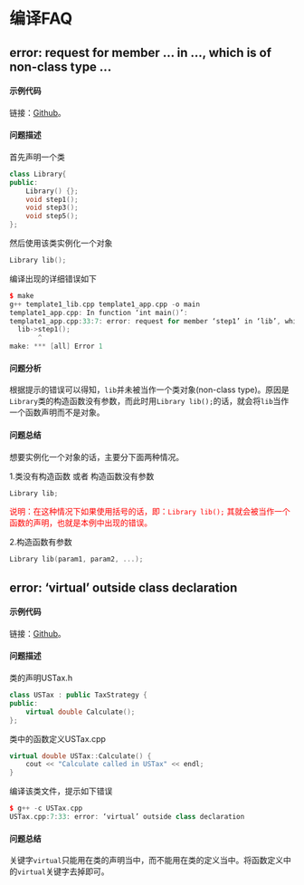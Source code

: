 # 编译FAQ

## error: request for member ... in ..., which is of non-class type ...

#### 示例代码

链接：[Github](https://github.com/mumingv/cpp/tree/master/netease/major/05_dp/template_method/old)。


#### 问题描述

首先声明一个类

```cpp
class Library{
public:
    Library() {};
    void step1();
    void step3();
    void step5();
};
```

然后使用该类实例化一个对象

```cpp
Library lib();
```

编译出现的详细错误如下

```cpp
$ make
g++ template1_lib.cpp template1_app.cpp -o main
template1_app.cpp: In function ‘int main()’:
template1_app.cpp:33:7: error: request for member ‘step1’ in ‘lib’, which is of non-class type ‘Library()’
  lib->step1();
       ^
make: *** [all] Error 1
```


#### 问题分析

根据提示的错误可以得知，`lib`并未被当作一个类对象(non-class type)。原因是`Library`类的构造函数没有参数，而此时用`Library lib();`的话，就会将`lib`当作一个函数声明而不是对象。

#### 问题总结

想要实例化一个对象的话，主要分下面两种情况。

1.类没有构造函数 或者 构造函数没有参数

```cpp
Library lib;
```

<font color="red">说明：在这种情况下如果使用括号的话，即：`Library lib();` 其就会被当作一个函数的声明，也就是本例中出现的错误。</font>

2.构造函数有参数

```cpp
Library lib(param1, param2, ...);
```


## error: ‘virtual’ outside class declaration

#### 示例代码

链接：[Github](https://github.com/mumingv/cpp/tree/master/netease/major/05_dp/strategy/new)。


#### 问题描述

类的声明USTax.h

```cpp
class USTax : public TaxStrategy {
public:
    virtual double Calculate();
};
```

类中的函数定义USTax.cpp

```cpp
virtual double USTax::Calculate() {
    cout << "Calculate called in USTax" << endl;
}
```

编译该类文件，提示如下错误

```cpp
$ g++ -c USTax.cpp
USTax.cpp:7:33: error: ‘virtual’ outside class declaration
```


#### 问题总结

关键字`virtual`只能用在类的声明当中，而不能用在类的定义当中。将函数定义中的`virtual`关键字去掉即可。







